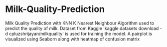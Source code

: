 # Milk-Quality-Prediction
Milk Quality Prediction with KNN
K Nearest Neighbour Algorithm used to predict the quality of milk.
Dataset from Kaggle 'kaggle datasets download -d cpluzshrijayan/milkquality' is used for training the model.
A pairplot is visualized using Seaborn along with heatmap of confusion matrix
